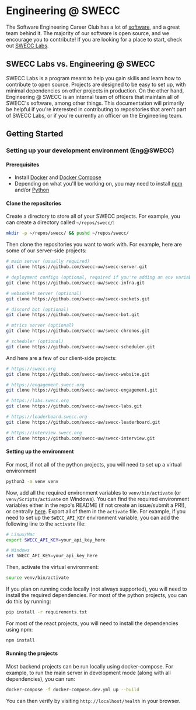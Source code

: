 # Engineering @ SWECC

The Software Engineering Career Club has a lot of [software](https://github.com/swecc-uw/), and a great team behind it. The majority of our software is open source, and we encourage you to contribute! If you are looking for a place to start, check out [SWECC Labs](https://labs.swecc.org).

## SWECC Labs vs. Engineering @ SWECC

SWECC Labs is a program meant to help you gain skills and learn how to contribute to open source. Projects are designed to be easy to set up, with minimal dependencies on other projects in production. On the other hand, Engineering @ SWECC is an internal team of officers that maintain all of SWECC's software, among other things. This documentation will primarily be helpful if you're interested in contributing to repositories that aren't part of SWECC Labs, or if you're currently an officer on the Engineering team.

## Getting Started

### Setting up your development environment (Eng@SWECC)

#### Prerequisites

- Install [Docker](https://docs.docker.com/get-docker/) and [Docker Compose](https://docs.docker.com/compose/install/)
- Depending on what you'll be working on, you may need to install [npm](https://docs.npmjs.com/downloading-and-installing-node-js-and-npm) and/or [Python](https://www.python.org/downloads/)

#### Clone the repositories

Create a directory to store all of your SWECC projects. For example, you can create a directory called `~/repos/swecc/`:

```bash
mkdir -p ~/repos/swecc/ && pushd ~/repos/swecc/
```

Then clone the repositories you want to work with. For example, here are some of our server-side projects:
```bash
# main server (usually required)
git clone https://github.com/swecc-uw/swecc-server.git

# deployment configs (optional, required if you're adding an env variable)
git clone https://github.com/swecc-uw/swecc-infra.git

# websocket server (optional)
git clone https://github.com/swecc-uw/swecc-sockets.git

# discord bot (optional)
git clone https://github.com/swecc-uw/swecc-bot.git

# mtrics server (optional)
git clone https://github.com/swecc-uw/swecc-chronos.git

# scheduler (optional)
git clone https://github.com/swecc-uw/swecc-scheduler.git
```

And here are a few of our client-side projects:
```bash
# https://swecc.org
git clone https://github.com/swecc-uw/swecc-website.git

# https://engagement.swecc.org
git clone https://github.com/swecc-uw/swecc-engagement.git

# https://labs.swecc.org
git clone https://github.com/swecc-uw/swecc-labs.git

# https://leaderboard.swecc.org
git clone https://github.com/swecc-uw/swecc-leaderboard.git

# https://interview.swecc.org
git clone https://github.com/swecc-uw/swecc-interview.git
```

#### Setting up the environment
For most, if not all of the python projects, you will need to set up a virtual environment
```bash
python3 -m venv venv
```

Now, add all the required environment variables to `venv/bin/activate` (or `venv/Scripts/activate` on Windows). You can find the required environment variables either in the repo's README (if not create an issue/submit a PR!), or centrally [here](https://github.com/swecc-uw/swecc-infra/blob/main/.github/workflows/sync-configs.yml). Export all of them in the `activate` file. For example, if you need to set up the `SWECC_API_KEY` environment variable, you can add the following line to the `activate` file:

```bash
# Linux/Mac
export SWECC_API_KEY=your_api_key_here
```
```ps1
# Windows
set SWECC_API_KEY=your_api_key_here
```

Then, activate the virtual environment:
```bash
source venv/bin/activate
```

If you plan on running code locally (not always supported), you will need to install the required dependencies. For most of the python projects, you can do this by running:
```bash
pip install -r requirements.txt
```

For most of the react projects, you will need to install the dependencies using npm:
```bash
npm install
```

#### Running the projects
Most backend projects can be run locally using docker-compose. For example, to run the main server in development mode (along with all dependencies), you can run:
```bash
docker-compose -f docker-compose.dev.yml up --build
```

You can then verify by visiting `http://localhost/health` in your browser.